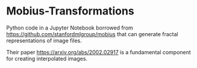# Mobius-Transformations
Python code in a Jupyter Notebook borrowed from https://github.com/stanfordmlgroup/mobius that can generate fractal representations of image files.

Their paper https://arxiv.org/abs/2002.02917 is a fundamental component for creating interpolated images.

